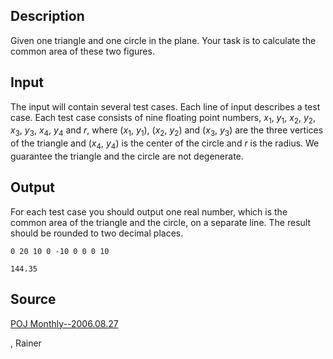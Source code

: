 <h2>Description</h2><p>Given one triangle and one circle in the plane. Your task is to calculate the common area of these two figures.</p><h2>Input</h2><span lang="en-us"><p>The input will contain several test cases. Each line of input describes a test case. Each test case consists of nine floating point numbers, <i>x</i><sub>1</sub>, <i>y</i><sub>1</sub>, <i>x</i><sub>2</sub>, <i>y</i><sub>2</sub>, <i>x</i><sub>3</sub>, <i>y</i><sub>3</sub>, <i>x</i><sub>4</sub>, <i>y</i><sub>4</sub> and <i>r</i>, where (<i>x</i><sub>1</sub>, <i>y</i><sub>1</sub>), (<i>x</i><sub>2</sub>, <i>y</i><sub>2</sub>) and (<i>x</i><sub>3</sub>, <i>y</i><sub>3</sub>) are the three vertices of the triangle and (<i>x</i><sub>4</sub>, <i>y</i><sub>4</sub>) is the center of the circle and <i> r</i>  is the radius. We guarantee the triangle and the circle are not degenerate.</p></span><h2>Output</h2><p>For each test case you should output one real number, which is the common area of the triangle and the circle, on a separate line. The result should be rounded to two decimal places.</p><pre><code class="language-input1">0 20 10 0 -10 0 0 0 10</code></pre><pre><code class="language-output1">144.35</code></pre><h2>Source</h2><a href="searchproblem?field=source&amp;key=POJ+Monthly--2006.08.27">POJ Monthly--2006.08.27</a><p>, Rainer</p>